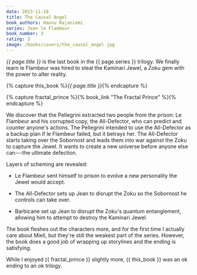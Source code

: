 ```yaml
---
date: 2023-11-18
title: The Causal Angel
book_authors: Hannu Rajaniemi
series: Jean le Flambeur
book_number: 3
rating: 3
image: /books/covers/the_causal_angel.jpg
---
```


<cite class="book-title">{{ page.title }}</cite> is the last book in the <span
class="book-series">{{ page.series }}</span> trilogy. We finally learn le
Flambeur was hired to steal the Kaminari Jewel, a Zoku gem with the power to
alter reality.

{% capture this_book %}<cite class="book-title">{{ page.title }}</cite>{% endcapture %}

{% capture fractal_prince %}{% book_link "The Fractal Prince" %}{% endcapture %}

We discover that the Pellegrini extracted two people from the prison: Le
Flambeur and his corrupted copy, the All-Defector, who can predict and counter
anyone's actions. The Pellegrini intended to use the All-Defector as a backup
plan if le Flambeur failed, but it betrays her. The All-Defector starts taking
over the Sobornost and leads them into war against the Zoku to capture the
Jewel. It wants to create a new universe before anyone else can---the ultimate
defection.

Layers of scheming are revealed:

- Le Flambeur sent himself to prison to evolve a new personality the Jewel
  would accept.

- The All-Defector sets up Jean to disrupt the Zoku so the Sobornost he
  controls can take over.

- Barbicane set up Jean to disrupt the Zoku's quantum entanglement, allowing
  him to attempt to destroy the Kaminari Jewel.

The book fleshes out the characters more, and for the first time I actually
care about Mieli, but they're still the weakest part of the series. However,
the book does a good job of wrapping up storylines and the ending is
satisfying.

While I enjoyed {{ fractal_prince }} slightly more, {{ this_book }} was an ok
ending to an ok trilogy.
